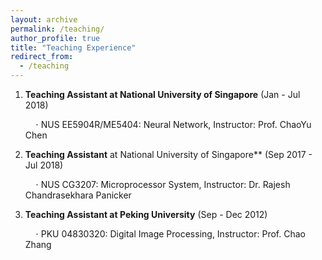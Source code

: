 ```yaml
---
layout: archive
permalink: /teaching/
author_profile: true
title: "Teaching Experience"
redirect_from:
  - /teaching
---
```


 

1) **Teaching Assistant at National University of Singapore** (Jan - Jul 2018)

   $\quad\cdot$ NUS EE5904R/ME5404: Neural Network, Instructor: Prof. ChaoYu Chen



2) **Teaching Assistant** at National University of Singapore** (Sep 2017 - Jul 2018)

   $\quad\cdot$ NUS CG3207: Microprocessor System, Instructor: Dr. Rajesh Chandrasekhara Panicker



3) **Teaching Assistant at Peking University** (Sep - Dec 2012)
   
   $\quad\cdot$ PKU 04830320: Digital Image Processing, Instructor: Prof. Chao Zhang

